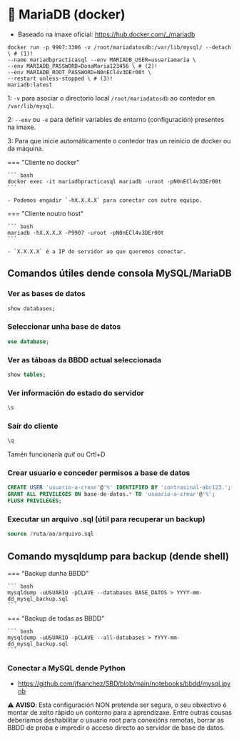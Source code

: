 # 🧾 MariaDB (docker)

 - Baseado na imaxe oficial: <https://hub.docker.com/_/mariadb>

~~~~ { .yaml .annotate }
docker run -p 9907:3306 -v /root/mariadatosdb:/var/lib/mysql/ --detach \ # (1)!
--name mariadbpracticasql --env MARIADB_USER=usuariamaria \
--env MARIADB_PASSWORD=DonaMaria123456 \ # (2)!
--env MARIADB_ROOT_PASSWORD=N0nECl4v3DEr00t \
--restart unless-stopped \ # (3)!
mariadb:latest
~~~~

1:  `-v` para asociar o directorio local `/root/mariadatosdb` ao contedor en `/var/lib/mysql`.

2:  `--env` ou `-e` para definir variables de entorno (configuración) presentes na imaxe.

3:  Para que inicie automáticamente o contedor tras un reinicio de docker ou da máquina.


=== "Cliente no docker"

    ``` bash
    docker exec -it mariadbpracticasql mariadb -uroot -pN0nECl4v3DEr00t
    ```

    - Podemos engadir `-hX.X.X.X` para conectar con outro equipo.

=== "Cliente noutro host"

    ``` bash
    mariadb -hX.X.X.X -P9907 -uroot -pN0nECl4v3DEr00t
    ```

    - `X.X.X.X` é a IP do servidor ao que queremos conectar.

## Comandos útiles dende consola MySQL/MariaDB

### Ver as bases de datos

``` sql
show databases;
```

### Seleccionar unha base de datos

``` sql
use database;
```

### Ver as táboas da BBDD actual seleccionada

``` sql
show tables;
```

### Ver información do estado do servidor

``` sql
\s
```

### Saír do cliente

``` sql
\q
```

Tamén funcionaría *quit* ou Crtl+D

### Crear usuario e conceder permisos a base de datos

``` sql
CREATE USER 'usuario-a-crear'@'%' IDENTIFIED BY 'contrasinal-abc123.';
GRANT ALL PRIVILEGES ON base-de-datos.* TO 'usuario-a-crear'@'%';
FLUSH PRIVILEGES;
```

### Executar un arquivo .sql (útil para recuperar un backup)

``` sql
source /ruta/ao/arquivo.sql
```

## Comando mysqldump para backup (dende shell)

=== "Backup dunha BBDD"

    ``` bash
    mysqldump -uUSUARIO -pCLAVE --databases BASE_DATOS > YYYY-mm-dd_mysql_backup.sql
    ```
=== "Backup de todas as BBDD"

    ``` bash
    mysqldump -uUSUARIO -pCLAVE --all-databases > YYYY-mm-dd_mysql_backup.sql
    ```

### Conectar a MySQL dende Python

- <https://github.com/jfsanchez/SBD/blob/main/notebooks/bbdd/mysql.ipynb>


⚠️ **AVISO**: Esta configuración NON pretende ser segura, o seu obxectivo é montar de xeito rápido un contorno para a aprendizaxe. Entre outras cousas deberíamos deshabilitar o usuario root para conexións remotas, borrar as BBDD de proba e impredir o acceso directo ao servidor de base de datos.
